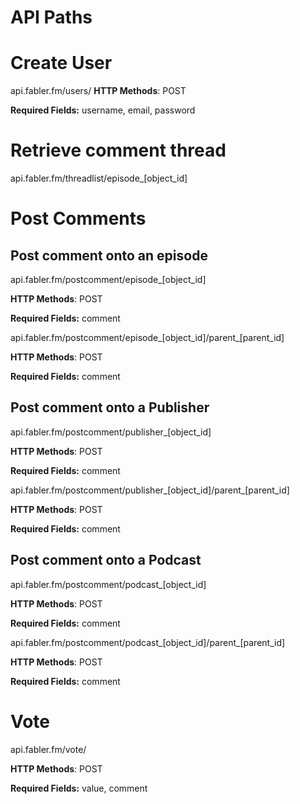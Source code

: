 # API Paths

# Create User
api.fabler.fm/users/
**HTTP Methods**: POST

**Required Fields:** username, email, password

# Retrieve comment thread 
api.fabler.fm/threadlist/episode_[object_id]

# Post Comments
<h2> Post comment onto an episode </h2>
api.fabler.fm/postcomment/episode_[object_id]

**HTTP Methods**: POST

**Required Fields:** comment

api.fabler.fm/postcomment/episode_[object_id]/parent_[parent_id]

**HTTP Methods**: POST

**Required Fields:** comment

<h2> Post comment onto a Publisher </h2>
api.fabler.fm/postcomment/publisher_[object_id]

**HTTP Methods**: POST

**Required Fields:** comment

api.fabler.fm/postcomment/publisher_[object_id]/parent_[parent_id]

**HTTP Methods**: POST

**Required Fields:** comment

<h2> Post comment onto a Podcast </h2>
api.fabler.fm/postcomment/podcast_[object_id]

**HTTP Methods**: POST

**Required Fields:** comment

api.fabler.fm/postcomment/podcast_[object_id]/parent_[parent_id]

**HTTP Methods**: POST

**Required Fields:** comment

# Vote
api.fabler.fm/vote/

**HTTP Methods**: POST

**Required Fields:** value, comment

